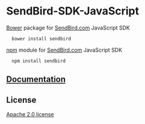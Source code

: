 SendBird-SDK-JavaScript
===========

[Bower](http://bower.io) package for [SendBird.com](https://sendbird.com) JavaScript SDK  

      bower install sendbird


[npm](https://www.npmjs.com/package/sendbird) module for [SendBird.com](https://sendbird.com) JavaScript SDK  

      npm install sendbird


## [Documentation](https://sendbird.gitbooks.io/sendbird-web-sdk/content/en/index.html)


## License
[Apache 2.0 license](https://github.com/smilefam/bower-SendBird/blob/master/LICENSE)  


